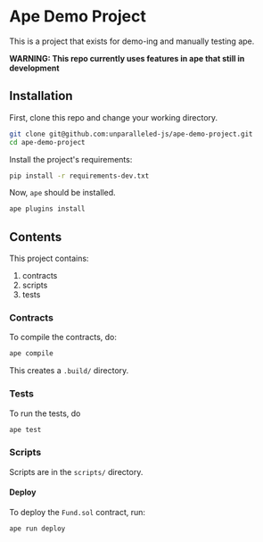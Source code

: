 # Ape Demo Project

This is a project that exists for demo-ing and manually testing ape.

**WARNING: This repo currently uses features in ape that still in development**

## Installation

First, clone this repo and change your working directory.

```bash
git clone git@github.com:unparalleled-js/ape-demo-project.git
cd ape-demo-project
```

Install the project's requirements:

```bash
pip install -r requirements-dev.txt 
```

Now, `ape` should be installed.

```bash
ape plugins install
```

## Contents

This project contains:

1. contracts
2. scripts
3. tests

### Contracts

To compile the contracts, do:

```bash
ape compile
```

This creates a `.build/` directory.

### Tests

To run the tests, do

```bash
ape test
```

### Scripts

Scripts are in the `scripts/` directory.

#### Deploy

To deploy the `Fund.sol` contract, run:

```bash
ape run deploy
```
